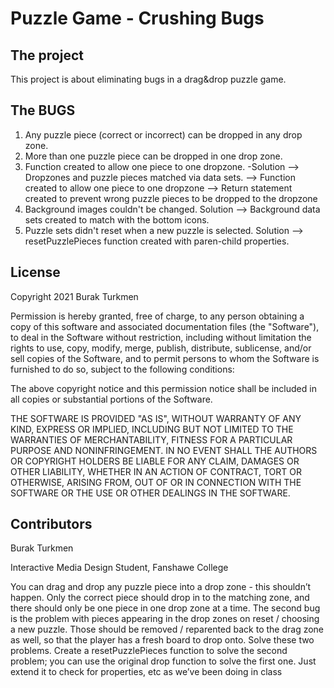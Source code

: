 # Puzzle Game - Crushing Bugs

## The project
This project is about eliminating bugs in  a drag&drop puzzle game.

## The BUGS
1. Any puzzle piece (correct or incorrect) can be dropped in any drop zone.
2. More than one puzzle piece can be dropped in one drop zone.
3. Function created to allow one piece to one dropzone.
-Solution
--> Dropzones and puzzle pieces matched via data sets.
--> Function created to allow one piece to one dropzone
--> Return statement created to prevent wrong puzzle pieces to be dropped to the dropzone
4. Background images couldn't be changed.
Solution --> Background data sets created to match with the bottom icons.
5. Puzzle sets didn't reset when a new puzzle is selected.
Solution --> resetPuzzlePieces function created with paren-child properties.


## License
Copyright 2021 Burak Turkmen

Permission is hereby granted, free of charge, to any person obtaining a copy of this software and associated documentation files (the "Software"), to deal in the Software without restriction, including without limitation the rights to use, copy, modify, merge, publish, distribute, sublicense, and/or sell copies of the Software, and to permit persons to whom the Software is furnished to do so, subject to the following conditions:

The above copyright notice and this permission notice shall be included in all copies or substantial portions of the Software.

THE SOFTWARE IS PROVIDED "AS IS", WITHOUT WARRANTY OF ANY KIND, EXPRESS OR IMPLIED, INCLUDING BUT NOT LIMITED TO THE WARRANTIES OF MERCHANTABILITY, FITNESS FOR A PARTICULAR PURPOSE AND NONINFRINGEMENT. IN NO EVENT SHALL THE AUTHORS OR COPYRIGHT HOLDERS BE LIABLE FOR ANY CLAIM, DAMAGES OR OTHER LIABILITY, WHETHER IN AN ACTION OF CONTRACT, TORT OR OTHERWISE, ARISING FROM, OUT OF OR IN CONNECTION WITH THE SOFTWARE OR THE USE OR OTHER DEALINGS IN THE SOFTWARE.

## Contributors
Burak Turkmen

Interactive Media Design Student, Fanshawe College


You can drag and drop any
puzzle piece into a drop zone - this shouldn’t happen. Only the correct piece should drop in to
the matching zone, and there should only be one piece in one drop zone at a time.
The second bug is the problem with pieces appearing in the drop zones on reset / choosing a
new puzzle. Those should be removed / reparented back to the drag zone as well, so that the
player has a fresh board to drop onto.
Solve these two problems. Create a resetPuzzlePieces function to solve the second problem;
you can use the original drop function to solve the first one. Just extend it to check for
properties, etc as we’ve been doing in class
